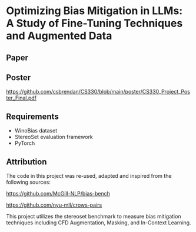 # Optimizing Bias Mitigation in LLMs: A Study of Fine-Tuning Techniques and Augmented Data

## Paper

## Poster
https://github.com/csbrendan/CS330/blob/main/poster/CS330_Project_Poster_Final.pdf



## Requirements

- WinoBias dataset
- StereoSet evaluation framework
- PyTorch


## Attribution

The code in this project was re-used, adapted and inspired from the following sources:

https://github.com/McGill-NLP/bias-bench

https://github.com/nyu-mll/crows-pairs



This project utilizes the stereoset benchmark to measure bias mitigation techniques including CFD Augmentation, Masking, and In-Context Learning.

